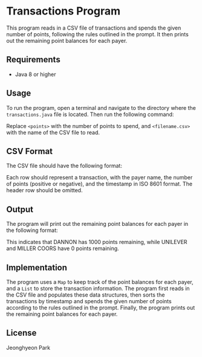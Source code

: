 # Transactions Program

This program reads in a CSV file of transactions and spends the given number of points, following the rules outlined in the prompt. It then prints out the remaining point balances for each payer.

## Requirements

- Java 8 or higher

## Usage

To run the program, open a terminal and navigate to the directory where the `transactions.java` file is located. Then run the following command:


Replace `<points>` with the number of points to spend, and `<filename.csv>` with the name of the CSV file to read.

## CSV Format

The CSV file should have the following format:


Each row should represent a transaction, with the payer name, the number of points (positive or negative), and the timestamp in ISO 8601 format. The header row should be omitted.

## Output

The program will print out the remaining point balances for each payer in the following format:


This indicates that DANNON has 1000 points remaining, while UNILEVER and MILLER COORS have 0 points remaining.

## Implementation

The program uses a `Map` to keep track of the point balances for each payer, and a `List` to store the transaction information. The program first reads in the CSV file and populates these data structures, then sorts the transactions by timestamp and spends the given number of points according to the rules outlined in the prompt. Finally, the program prints out the remaining point balances for each payer.

## License

Jeonghyeon Park
